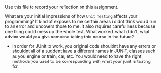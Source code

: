 Use this file to record your reflection on this assignment.

What are your initial impressions of how `Unit Testing` affects your programming?
It kind of exposes to me certain areas i didnt think would run to an error and uncovers those to me. It also requires carefullness because one thing could mess up the whole test. 
What worked, what didn't, what advice would you give someone taking this course in the future?
- in order for JUnit to work, you original code shouldnt have any errors or shouldnt all of a suddent have a different names in JUNIT, classes such as you engine or train, car, etc. You would need to have the right methods you used to be corresponding with what your junit is testing for. 